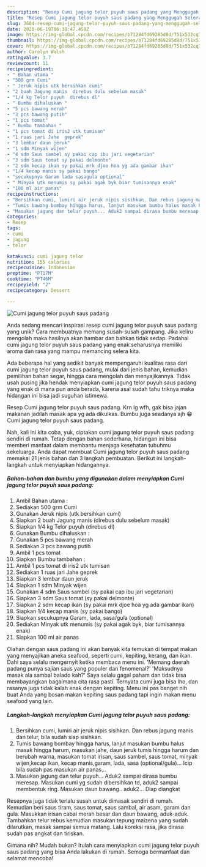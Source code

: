 ```yaml
---
description: "Resep Cumi jagung telor puyuh saus padang yang Menggugah Selera"
title: "Resep Cumi jagung telor puyuh saus padang yang Menggugah Selera"
slug: 3604-resep-cumi-jagung-telor-puyuh-saus-padang-yang-menggugah-selera
date: 2020-06-19T06:38:47.459Z
image: https://img-global.cpcdn.com/recipes/b71284fd69285d8d/751x532cq70/cumi-jagung-telor-puyuh-saus-padang-foto-resep-utama.jpg
thumbnail: https://img-global.cpcdn.com/recipes/b71284fd69285d8d/751x532cq70/cumi-jagung-telor-puyuh-saus-padang-foto-resep-utama.jpg
cover: https://img-global.cpcdn.com/recipes/b71284fd69285d8d/751x532cq70/cumi-jagung-telor-puyuh-saus-padang-foto-resep-utama.jpg
author: Carolyn Walsh
ratingvalue: 3.7
reviewcount: 11
recipeingredient:
- " Bahan utama "
- "500 grm Cumi"
- " Jeruk nipis utk bersihkan cumi"
- "2 buah Jagung manis  direbus dulu sebelum masak"
- "1/4 kg Telor puyuh  direbus dl"
- " Bumbu dihaluskan "
- "5 pcs bawang merah"
- "3 pcs bawang putih"
- "1 pcs tomat"
- " Bumbu tambahan "
- "1 pcs tomat di iris2 utk tumisan"
- "1 ruas jari Jahe  geprek"
- "3 lembar daun jeruk"
- "1 sdm Minyak wijen"
- "4 sdm Saus sambel sy pakai cap ibu jari vegetarian"
- "3 sdm Saus tomat sy pakai delmonte"
- "2 sdm kecap ikan sy pakai mrk djoe hoa yg ada gambar ikan"
- "1/4 kecap manis sy pakai bango"
- "secukupnya Garam lada sasagula optional"
- " Minyak utk menumis sy pakai agak byk biar tumisannya enak"
- "100 ml air panas"
recipeinstructions:
- "Bersihkan cumi, lumiri air jeruk nipis sisihkan. Dan rebus jagung manis dan telur, bila sudah siap sisihkan."
- "Tumis bawang bombay hingga harus, lanjut masukan bumbu halus masak hingga harum, masukan jahe, daun jeruk tumis hingga harum dan berubah warna, masukan tomat irisan, saus sambel, saus tomat, minyak wijen,kecap ikan, kecap manis,garam, lada, sasa (optional/gula)... Icip bila sudah pas masukan air panas..."
- "Masukan jagung dan telur puyuh... Aduk2 sampai dirasa bumbu meresap. Masukan cumi yg sudah dibersihkan td, aduk2 sampai membentuk ring. Masukan daun bawang.. aduk2... Diap diangkat"
categories:
- Resep
tags:
- cumi
- jagung
- telor

katakunci: cumi jagung telor 
nutrition: 155 calories
recipecuisine: Indonesian
preptime: "PT17M"
cooktime: "PT46M"
recipeyield: "2"
recipecategory: Dessert

---
```



![Cumi jagung telor puyuh saus padang](https://img-global.cpcdn.com/recipes/b71284fd69285d8d/751x532cq70/cumi-jagung-telor-puyuh-saus-padang-foto-resep-utama.jpg)

Anda sedang mencari inspirasi resep cumi jagung telor puyuh saus padang yang unik? Cara membuatnya memang susah-susah gampang. Jika keliru mengolah maka hasilnya akan hambar dan bahkan tidak sedap. Padahal cumi jagung telor puyuh saus padang yang enak seharusnya memiliki aroma dan rasa yang mampu memancing selera kita.

Ada beberapa hal yang sedikit banyak mempengaruhi kualitas rasa dari cumi jagung telor puyuh saus padang, mulai dari jenis bahan, kemudian pemilihan bahan segar, hingga cara mengolah dan menyajikannya. Tidak usah pusing jika hendak menyiapkan cumi jagung telor puyuh saus padang yang enak di mana pun anda berada, karena asal sudah tahu triknya maka hidangan ini bisa jadi suguhan istimewa.

Resep Cumi jagung telor puyuh saus padang. Krn lg wfh, gak bisa jajan makanan jadilah masak apa yg ada dikulkas. Bumbu juga seadanya ajh 😁 Cumi jagung telor puyuh saus padang.


Nah, kali ini kita coba, yuk, ciptakan cumi jagung telor puyuh saus padang sendiri di rumah. Tetap dengan bahan sederhana, hidangan ini bisa memberi manfaat dalam membantu menjaga kesehatan tubuhmu sekeluarga. Anda dapat membuat Cumi jagung telor puyuh saus padang memakai 21 jenis bahan dan 3 langkah pembuatan. Berikut ini langkah-langkah untuk menyiapkan hidangannya.

<!--inarticleads1-->

##### Bahan-bahan dan bumbu yang digunakan dalam menyiapkan Cumi jagung telor puyuh saus padang:

1. Ambil  Bahan utama :
1. Sediakan 500 grm Cumi
1. Gunakan  Jeruk nipis (utk bersihkan cumi)
1. Siapkan 2 buah Jagung manis  (direbus dulu sebelum masak)
1. Siapkan 1/4 kg Telor puyuh  (direbus dl)
1. Gunakan  Bumbu dihaluskan :
1. Gunakan 5 pcs bawang merah
1. Sediakan 3 pcs bawang putih
1. Ambil 1 pcs tomat
1. Siapkan  Bumbu tambahan :
1. Ambil 1 pcs tomat di iris2 utk tumisan
1. Sediakan 1 ruas jari Jahe  geprek
1. Siapkan 3 lembar daun jeruk
1. Siapkan 1 sdm Minyak wijen
1. Gunakan 4 sdm Saus sambel (sy pakai cap ibu jari vegetarian)
1. Siapkan 3 sdm Saus tomat (sy pakai delmonte)
1. Siapkan 2 sdm kecap ikan (sy pakai mrk djoe hoa yg ada gambar ikan)
1. Siapkan 1/4 kecap manis (sy pakai bango)
1. Siapkan secukupnya Garam, lada, sasa/gula (optional)
1. Sediakan  Minyak utk menumis (sy pakai agak byk, biar tumisannya enak)
1. Siapkan 100 ml air panas


Olahan dengan saus padang ini akan banyak kita temukan di tempat makan yang menyajikan aneka seafood, seperti cumi, kepiting, kerang, dan ikan. Dahi saya selalu mengernyit ketika membaca menu ini. &#39;Memang daerah padang punya sajian saus yang populer dan fenomenal?&#39; &#39;Maksudnya masak ala sambal balado kah?&#39; Saya selalu gagal paham dan tidak bisa membayangkan bagaimana cita rasa pasti. Ternyata cumi juga bisa lho, dan rasanya juga tidak kalah enak dengan kepiting. Menu ini pas banget nih buat Anda yang bosan makan kepiting saus padang tapi ingin makan menu seafood yang lain. 

<!--inarticleads2-->

##### Langkah-langkah menyiapkan Cumi jagung telor puyuh saus padang:

1. Bersihkan cumi, lumiri air jeruk nipis sisihkan. Dan rebus jagung manis dan telur, bila sudah siap sisihkan.
1. Tumis bawang bombay hingga harus, lanjut masukan bumbu halus masak hingga harum, masukan jahe, daun jeruk tumis hingga harum dan berubah warna, masukan tomat irisan, saus sambel, saus tomat, minyak wijen,kecap ikan, kecap manis,garam, lada, sasa (optional/gula)... Icip bila sudah pas masukan air panas...
1. Masukan jagung dan telur puyuh... Aduk2 sampai dirasa bumbu meresap. Masukan cumi yg sudah dibersihkan td, aduk2 sampai membentuk ring. Masukan daun bawang.. aduk2... Diap diangkat


Resepnya juga tidak terlalu susah untuk dimasak sendiri di rumah. Kemudian beri saus tiram, saus tomat, saus sambal, air asam, garam dan gula. Masukkan irisan cabai merah besar dan daun bawang, aduk-aduk. Tambahkan telur rebus kemudian masukan tepung maizena yang sudah dilarutkan, masak sampai semua matang. Lalu koreksi rasa, jika dirasa sudah pas angkat dan tiriskan. 

Gimana nih? Mudah bukan? Itulah cara menyiapkan cumi jagung telor puyuh saus padang yang bisa Anda lakukan di rumah. Semoga bermanfaat dan selamat mencoba!

